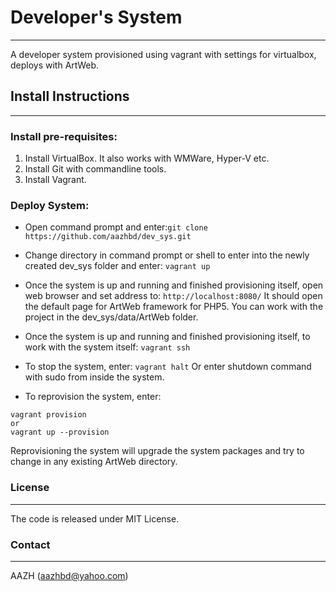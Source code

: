 # Developer's System
--------------------

A developer system provisioned using vagrant with settings for virtualbox, deploys with ArtWeb.

## Install Instructions
-----------------------

### Install pre-requisites:

1. Install VirtualBox. It also works with WMWare, Hyper-V etc.
2. Install Git with commandline tools.
3. Install Vagrant.

### Deploy System:

- Open command prompt and enter:``` git clone https://github.com/aazhbd/dev_sys.git ```

- Change directory in command prompt or shell to enter into the newly created dev_sys folder and enter: ``` vagrant up ```

- Once the system is up and running and finished provisioning itself, open web browser and set address to: ``` http://localhost:8080/ ```
It should open the default page for ArtWeb framework for PHP5. You can work with the project in the dev_sys/data/ArtWeb folder.

- Once the system is up and running and finished provisioning itself, to work with the system itself: ``` vagrant ssh ```

- To stop the system, enter: ``` vagrant halt ```
Or enter shutdown command with sudo from inside the system.

- To reprovision the system, enter:
```
vagrant provision
or
vagrant up --provision
```
Reprovisioning the system will upgrade the system packages and try to change in any existing ArtWeb directory.

### License
-----------

The code is released under MIT License.


### Contact
-----------

AAZH (aazhbd@yahoo.com)
